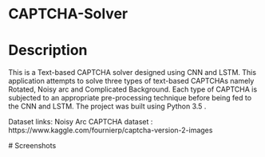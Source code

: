 # CAPTCHA-Solver

# Description
<p>
This is a Text-based CAPTCHA solver designed using CNN and LSTM. This application attempts to solve three types of text-based CAPTCHAs namely Rotated, Noisy arc and Complicated Background. Each type of CAPTCHA is subjected to an appropriate pre-processing technique before being fed to the CNN and LSTM. The project was built using Python 3.5 .
</p>
<p>
Dataset links:
Noisy Arc CAPTCHA dataset : https://www.kaggle.com/fournierp/captcha-version-2-images
</p>
# Screenshots


